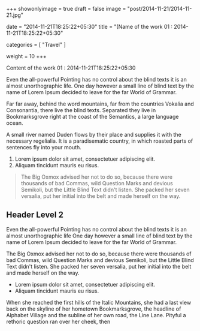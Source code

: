 +++
showonlyimage = true
draft = false
image = "post/2014-11-21/2014-11-21.jpg"

date = "2014-11-21T18:25:22+05:30"
title = "(Name of the work 01 : 2014-11-21T18:25:22+05:30"

categories = [ "Travel" ]

weight = 10
+++

Content of the work 01 : 2014-11-21T18:25:22+05:30

Even the all-powerful Pointing has no control about the blind texts it is an almost unorthographic life. One day however a small line of blind text by the name of Lorem Ipsum decided to leave for the far World of Grammar.
<!--more-->

Far far away, behind the word mountains, far from the countries Vokalia and Consonantia, there live the blind texts. Separated they live in Bookmarksgrove right at the coast of the Semantics, a large language ocean.

A small river named Duden flows by their place and supplies it with the necessary regelialia. It is a paradisematic country, in which roasted parts of sentences fly into your mouth.

1. Lorem ipsum dolor sit amet, consectetuer adipiscing elit.
2. Aliquam tincidunt mauris eu risus.

> The Big Oxmox advised her not to do so, because there were thousands of bad Commas, wild Question Marks and devious Semikoli, but the Little Blind Text didn't listen. She packed her seven versalia, put her initial into the belt and made herself on the way.

## Header Level 2

Even the all-powerful Pointing has no control about the blind texts it is an almost unorthographic life One day however a small line of blind text by the name of Lorem Ipsum decided to leave for the far World of Grammar.

The Big Oxmox advised her not to do so, because there were thousands of bad Commas, wild Question Marks and devious Semikoli, but the Little Blind Text didn't listen. She packed her seven versalia, put her initial into the belt and made herself on the way.

* Lorem ipsum dolor sit amet, consectetuer adipiscing elit.
* Aliquam tincidunt mauris eu risus.

When she reached the first hills of the Italic Mountains, she had a last view back on the skyline of her hometown Bookmarksgrove, the headline of Alphabet Village and the subline of her own road, the Line Lane. Pityful a rethoric question ran over her cheek, then  
